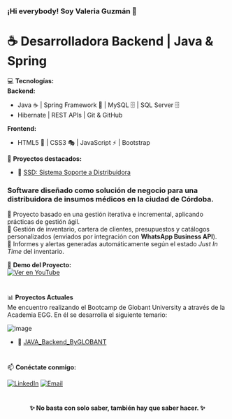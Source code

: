 ### ¡Hi everybody! Soy Valeria Guzmán 👋  
# ☕ **Desarrolladora Backend | Java & Spring**  

💻 **Tecnologías:**  
**Backend:**
- Java ☕ | Spring Framework 🌱 | MySQL 🗄️  | SQL Server 🗄️
- Hibernate | REST APIs | Git & GitHub

**Frontend:** 
- HTML5 🎨 | CSS3 🎭 | JavaScript ⚡ | Bootstrap

📌 **Proyectos destacados:**  
- 🔗 [SSD: Sistema Soporte a Distribuidora](https://github.com/Proyecto-Final-5K2-Grupo-1-2022/SSD.git)

### Software diseñado como solución de negocio para una distribuidora de insumos médicos en la ciudad de Córdoba.  
  🔹 Proyecto basado en una gestión iterativa e incremental, aplicando prácticas de gestión ágil.  
  🔹 Gestión de inventario, cartera de clientes, presupuestos y catálogos personalizados (enviados por integración con **WhatsApp   Business API**).  
  🔹 Informes y alertas generadas automáticamente según el estado *Just In Time* del inventario.  

  🎥 **Demo del Proyecto:**  
  [![Ver en YouTube](https://img.youtube.com/vi/ID_DEL_VIDEO/hqdefault.jpg)](https://youtu.be/dX-hZwP3lJc?si=WV2TalLBjKYi3fd0)

#

📊 **Proyectos Actuales**  
Me encuentro realizando el Bootcamp de Globant University a através de la Academia EGG.
En él se desarrolla el siguiente temario:

![image](https://github.com/user-attachments/assets/ec9a3115-8b47-4600-87eb-8d573472fc62)
- 🔗 [JAVA_Backend_ByGLOBANT](https://github.com/vale-guzman/Java_Backend_ByGLOBANT.git)

#
📫 **Conéctate conmigo:**  

[![LinkedIn](https://img.shields.io/badge/LinkedIn-ValeriaGuzmán-blue?logo=linkedin)](https://www.linkedin.com/in/monica-valeria-guzman/) 
[![Email](https://img.shields.io/badge/Email-mvale888@gmail.com-red?logo=gmail)](mailto:mvale888@gmail.com)

#
<p align="center">
  <strong>✨ No basta con solo saber, también hay que saber hacer. ✨</strong>
</p>
